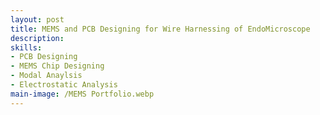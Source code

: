 ```yaml
---
layout: post
title: MEMS and PCB Designing for Wire Harnessing of EndoMicroscope
description: 
skills: 
- PCB Designing
- MEMS Chip Designing
- Modal Anaylsis
- Electrostatic Analysis
main-image: /MEMS Portfolio.webp 
---
```

